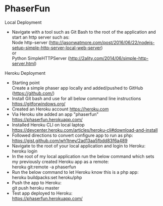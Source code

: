 # PhaserFun

Local Deployment
  - Navigate with a tool such as Git Bash to the root of the application and start an http server such as:  
      Node http-server (http://jasonwatmore.com/post/2016/06/22/nodejs-setup-simple-http-server-local-web-server)  
      or  
      Python SimpleHTTPServer (http://2ality.com/2014/06/simple-http-server.html)  

Heroku Deployment
 - Starting point  
      Create a simple phaser app locally and added/pushed to GitHub (https://github.com/)
 - Install Git bash and use for all below command line instructions
      https://gitforwindows.org/
 - Created an Heroku account
      https://heroku.com
 - Via Heroku site added an app "phaserfun"
      https://phaserfun.herokuapp.com/
 - Installed Heroku CLI on local laptop
      https://devcenter.heroku.com/articles/heroku-cli#download-and-install
 - Followed directions to convert configure app to run as php:  
      https://gist.github.com/wh1tney/2ad13aa5fbdd83f6a489
 - Navigate to the root of your local application and login to Heroku:     
      heroku login     
 - In the root of my local application run the below command which
      sets my previously created Heroku app as a remote:  
      heroku git:remote -a phaserfun
 - Run the below command to let Heroku know this is a php app:  
      heroku buildpacks:set heroku/php
 - Push the app to Heroku:  
      git push heroku master
 - Test app deployed to Heroku:  
      https://phaserfun.herokuapp.com/
